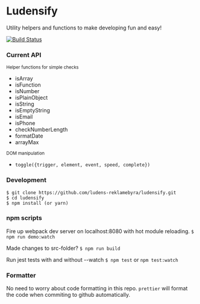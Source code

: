 # Ludensify

Utility helpers and functions to make developing fun and easy!

[![Build Status](https://travis-ci.org/ludens-reklamebyra/ludensify.svg?branch=master)](https://travis-ci.org/ludens-reklamebyra/ludensify)

### Current API

<small>Helper functions for simple checks</small>

- isArray
- isFunction
- isNumber
- isPlainObject
- isString
- isEmptyString
- isEmail
- isPhone
- checkNumberLength
- formatDate
- arrayMax

<small>DOM manipulation</small>

- `toggle({trigger, element, event, speed, complete})`

### Development

```
$ git clone https://github.com/ludens-reklamebyra/ludensify.git
$ cd ludensify
$ npm install (or yarn)
```

### npm scripts
Fire up webpack dev server on localhost:8080 with hot module reloading.
`$ npm run demo:watch`

Made changes to src-folder?
`$ npm run build`

Run jest tests with and without --watch
`$ npm test` or `npm test:watch`

### Formatter
No need to worry about code formatting in this repo. `prettier` will format
the code when commiting to github automatically.
